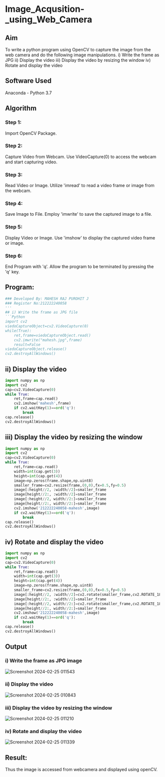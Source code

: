 # Image_Acqusition-_using_Web_Camera
## Aim
 
To write a python program using OpenCV to capture the image from the web camera and do the following image manipulations.
i) Write the frame as JPG 
ii) Display the video 
iii) Display the video by resizing the window
iv) Rotate and display the video

## Software Used
Anaconda - Python 3.7
## Algorithm
### Step 1:
Import OpenCV Package.

### Step 2:
Capture Video from Webcam. Use VideoCapture(0) to access the webcam and start capturing video.

### Step 3:
Read Video or Image. Utilize 'imread' to read a video frame or image from the webcam.

### Step 4:
Save Image to File. Employ 'imwrite' to save the captured image to a file.

### Step 5:
Display Video or Image. Use 'imshow' to display the captured video frame or image.

### Step 6:
End Program with 'q'. Allow the program to be terminated by pressing the 'q' key.




## Program:
``` Python
### Developed By: MAHESH RAJ PUROHIT J
### Register No:212222240058
'''
## i) Write the frame as JPG file
```Python
import cv2
viedoCaptureObject=cv2.VideoCapture(0)
while(True):
    ret,frame=viedoCaptureObject.read()
    cv2.imwrite("mahesh.jpg",frame)
    result=False
viedoCaptureObject.release()
cv2.destroyAllWindows()
```
## ii) Display the video
```Python
import numpy as np
import cv2
cap=cv2.VideoCapture(0)
while True:
    ret,frame=cap.read()
    cv2.imshow('mahesh',frame)
    if cv2.waitKey(1)==ord('q'):
        break
cap.release()
cv2.destroyAllWindows()
```
## iii) Display the video by resizing the window
```Python
import numpy as np
import cv2
cap=cv2.VideoCapture(0)
while True:
    ret,frame=cap.read()
    width=int(cap.get(3))
    height=int(cap.get(4))
    image=np.zeros(frame.shape,np.uint8)
    smaller_frame=cv2.resize(frame,(0,0),fx=0.5,fy=0.5)
    image[:height//2, :width//2]=smaller_frame
    image[height//2:, :width//2]=smaller_frame
    image[:height//2, width//2:]=smaller_frame
    image[height//2:, width//2:]=smaller_frame
    cv2.imshow('212222240058-mahesh',image)
    if cv2.waitKey(1)==ord('q'):
        break
cap.release()
cv2.destroyAllWindows()
```
## iv) Rotate and display the video
```Python
import numpy as np
import cv2
cap=cv2.VideoCapture(0)
while True:
    ret,frame=cap.read()
    width=int(cap.get(3))
    height=int(cap.get(4))
    image=np.zeros(frame.shape,np.uint8)
    smaller_frame=cv2.resize(frame,(0,0),fx=0.5,fy=0.5)
    image[:height//2, :width//2]=cv2.rotate(smaller_frame,cv2.ROTATE_180)
    image[height//2:, :width//2]=smaller_frame
    image[:height//2, width//2:]=cv2.rotate(smaller_frame,cv2.ROTATE_180)
    image[height//2:, width//2:]=smaller_frame
    cv2.imshow('212222240058-mahesh',image)
    if cv2.waitKey(1)==ord('q'):
        break
cap.release()
cv2.destroyAllWindows()
```



## Output

### i) Write the frame as JPG image
![Screenshot 2024-02-25 011543](https://github.com/maheshrajpurohit18/Image_Acqusition-_using_Web_Camera/assets/118749665/47b46131-e90d-4092-bcc3-e58abb59045f)



### ii) Display the video
![Screenshot 2024-02-25 010843](https://github.com/maheshrajpurohit18/Image_Acqusition-_using_Web_Camera/assets/118749665/29af1e6d-3a7b-44e7-9c15-31b2c7397461)



### iii) Display the video by resizing the window

![Screenshot 2024-02-25 011210](https://github.com/maheshrajpurohit18/Image_Acqusition-_using_Web_Camera/assets/118749665/fe917cb7-1369-44f2-b233-b46d62c598f2)



### iv) Rotate and display the video
![Screenshot 2024-02-25 011339](https://github.com/maheshrajpurohit18/Image_Acqusition-_using_Web_Camera/assets/118749665/26e39feb-d4ea-44c0-9248-61761f02f6f0)






## Result:
Thus the image is accessed from webcamera and displayed using openCV.
